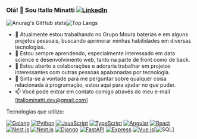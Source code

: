 ### Olá! 👋 Sou Itallo Minatti [![LinkedIn](https://img.shields.io/badge/LinkedIn-0077B5?style=for-the-badge&logo=linkedin&logoColor=white)](https://www.linkedin.com/in/itallo-minatti-0368691b7/)

![Anurag's GitHub stats](https://github-readme-stats.vercel.app/api?username=itallominatti&show_icons=true&theme=transparent)![Top Langs](https://github-readme-stats.vercel.app/api/top-langs/?username=itallominatti&size_weight=0.5&count_weight=0.5)


- 🔭 Atualmente estou trabalhando no Grupo Moura baterias e em alguns projetos pessoais, buscando aprimorar minhas habilidades em diversas tecnologias.
- 🌱 Estou sempre aprendendo, especialmente interessado em data science e desenvolvimento web, tanto na parte de front como de back.
- 👯 Estou aberto a colaborações e adoraria trabalhar em projetos interessantes com outras pessoas apaixonadas por tecnologia.
- 💬 Sinta-se à vontade para me perguntar sobre qualquer coisa relacionada à programação, estou aqui para ajudar no que puder.
- 📫 Você pode entrar em contato comigo através do meu e-mail [itallominatti.dev@gmail.com]


Tecnologias que utilizo: 

[![Golang](https://img.shields.io/badge/Go-00ADD8?style=for-the-badge&logo=go&logoColor=white)](https://golang.org/) [![Python](https://img.shields.io/badge/Python-3776AB?style=for-the-badge&logo=python&logoColor=white)](https://www.python.org/)
[![JavaScript](https://img.shields.io/badge/JavaScript-F7DF1E?style=for-the-badge&logo=javascript&logoColor=black)](https://developer.mozilla.org/en-US/docs/Web/JavaScript)
[![TypeScript](https://img.shields.io/badge/TypeScript-007ACC?style=for-the-badge&logo=typescript&logoColor=white)](https://www.typescriptlang.org/)
[![Angular](https://img.shields.io/badge/Angular-DD0031?style=for-the-badge&logo=angular&logoColor=white)](https://angular.io/)
[![React](https://img.shields.io/badge/React-61DAFB?style=for-the-badge&logo=react&logoColor=white)](https://reactjs.org/)
[![Nest.js](https://img.shields.io/badge/Nest.js-E0234E?style=for-the-badge&logo=nestjs&logoColor=white)](https://nestjs.com/)
[![Next.js](https://img.shields.io/badge/Next.js-000000?style=for-the-badge&logo=next.js&logoColor=white)](https://nextjs.org/)
[![Django](https://img.shields.io/badge/Django-092E20?style=for-the-badge&logo=django&logoColor=white)](https://www.djangoproject.com/)
[![FastAPI](https://img.shields.io/badge/FastAPI-009688?style=for-the-badge&logo=fastapi&logoColor=white)](https://fastapi.tiangolo.com/)
[![Express](https://img.shields.io/badge/Express-000000?style=for-the-badge&logo=express&logoColor=white)](https://expressjs.com/)
[![Vue.js](https://img.shields.io/badge/Vue.js-4FC08D?style=for-the-badge&logo=vue.js&logoColor=white)](https://vuejs.org/)[![SQL](https://img.shields.io/badge/SQL-4479A1?style=for-the-badge&logo=sql&logoColor=white)]



